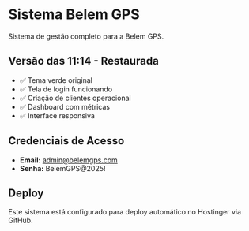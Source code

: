 # Sistema Belem GPS

Sistema de gestão completo para a Belem GPS.

## Versão das 11:14 - Restaurada

- ✅ Tema verde original
- ✅ Tela de login funcionando
- ✅ Criação de clientes operacional
- ✅ Dashboard com métricas
- ✅ Interface responsiva

## Credenciais de Acesso

- **Email:** admin@belemgps.com
- **Senha:** BelemGPS@2025!

## Deploy

Este sistema está configurado para deploy automático no Hostinger via GitHub.

